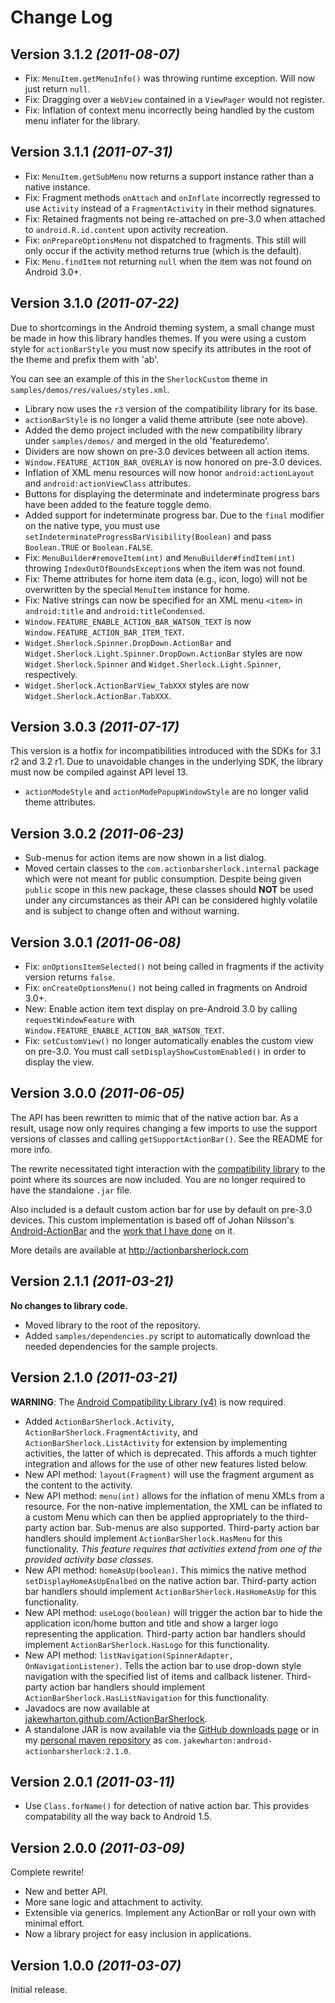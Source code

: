 Change Log
===============================================================================

Version 3.1.2 *(2011-08-07)*
----------------------------

* Fix: `MenuItem.getMenuInfo()` was throwing runtime exception. Will now just
  return `null`.
* Fix: Dragging over a `WebView` contained in a `ViewPager` would not register.
* Fix: Inflation of context menu incorrectly being handled by the custom menu
  inflater for the library.


Version 3.1.1 *(2011-07-31)*
----------------------------

* Fix: `MenuItem.getSubMenu` now returns a support instance rather than a
  native instance.
* Fix: Fragment methods `onAttach` and `onInflate` incorrectly regressed to use
  `Activity` instead of a `FragmentActivity` in their method signatures.
* Fix: Retained fragments not being re-attached on pre-3.0 when attached to
  `android.R.id.content` upon activity recreation.
* Fix: `onPrepareOptionsMenu` not dispatched to fragments. This still will only
  occur if the activity method returns true (which is the default).
* Fix: `Menu.findItem` not returning `null` when the item was not found on
  Android 3.0+.


Version 3.1.0 *(2011-07-22)*
----------------------------

Due to shortcomings in the Android theming system, a small change must be made
in how this library handles themes. If you were using a custom style for
`actionBarStyle` you must now specify its attributes in the root of the theme
and prefix them with 'ab'.

You can see an example of this in the `SherlockCustom` theme in
`samples/demos/res/values/styles.xml`.

* Library now uses the `r3` version of the compatibility library for its base.
* `actionBarStyle` is no longer a valid theme attribute (see note above).
* Added the demo project included with the new compatibility library under
  `samples/demos/` and merged in the old 'featuredemo'.
* Dividers are now shown on pre-3.0 devices between all action items.
* `Window.FEATURE_ACTION_BAR_OVERLAY` is now honored on pre-3.0 devices.
* Inflation of XML menu resources will now honor `android:actionLayout` and
  `android:actionViewClass` attributes.
* Buttons for displaying the determinate and indeterminate progress bars have
  been added to the feature toggle demo.
* Added support for indeterminate progress bar. Due to the `final` modifier on
  the native type, you must use `setIndeterminateProgressBarVisibility(Boolean)`
  and pass `Boolean.TRUE` or `Boolean.FALSE`.
* Fix: `MenuBuilder#removeItem(int)` and `MenuBuilder#findItem(int)` throwing
  `IndexOutOfBoundsException`s when the item was not found.
* Fix: Theme attributes for home item data (e.g., icon, logo) will not be
  overwritten by the special `MenuItem` instance for home.
* Fix: Native strings can now be specified for an XML menu `<item>` in
  `android:title` and `android:titleCondensed`.
* `Window.FEATURE_ENABLE_ACTION_BAR_WATSON_TEXT` is now
  `Window.FEATURE_ACTION_BAR_ITEM_TEXT`.
* `Widget.Sherlock.Spinner.DropDown.ActionBar` and
  `Widget.Sherlock.Light.Spinner.DropDown.ActionBar` styles are now
  `Widget.Sherlock.Spinner` and `Widget.Sherlock.Light.Spinner`, respectively.
* `Widget.Sherlock.ActionBarView_TabXXX` styles are now
  `Widget.Sherlock.ActionBar.TabXXX`.


Version 3.0.3 *(2011-07-17)*
----------------------------

This version is a hotfix for incompatibilities introduced with the SDKs for
3.1 r2 and 3.2 r1. Due to unavoidable changes in the underlying SDK, the library
must now be compiled against API level 13.

* `actionModeStyle` and `actionModePopupWindowStyle` are no longer valid theme
  attributes.


Version 3.0.2 *(2011-06-23)*
----------------------------

* Sub-menus for action items are now shown in a list dialog.
* Moved certain classes to the `com.actionbarsherlock.internal` package which
  were not meant for public consumption. Despite being given `public` scope in
  this new package, these classes should **NOT** be used under any circumstances
  as their API can be considered highly volatile and is subject to change often
  and without warning.


Version 3.0.1 *(2011-06-08)*
----------------------------

* Fix: `onOptionsItemSelected()` not being called in fragments if the activity
  version returns `false`.
* Fix: `onCreateOptionsMenu()` not being called in fragments on Android 3.0+.
* New: Enable action item text display on pre-Android 3.0 by calling
  `requestWindowFeature` with `Window.FEATURE_ENABLE_ACTION_BAR_WATSON_TEXT`.
* Fix: `setCustomView()` no longer automatically enables the custom view on
  pre-3.0. You must call `setDisplayShowCustomEnabled()` in order to display
  the view.


Version 3.0.0 *(2011-06-05)*
----------------------------

The API has been rewritten to mimic that of the native action bar. As a result,
usage now only requires changing a few imports to use the support versions
of classes and calling `getSupportActionBar()`. See the README for more info.

The rewrite necessitated tight interaction with the
[compatibility library](http://android-developers.blogspot.com/2011/03/fragments-for-all.html)
to the point where its sources are now included. You are no longer required to
have the standalone `.jar` file.

Also included is a default custom action bar for use by default on pre-3.0
devices. This custom implementation is based off of Johan Nilsson's
[Android-ActionBar](https://github.com/johannilsson/android-actionbar) and the
[work that I have done](https://github.com/johannilsson/android-actionbar/pull/25)
on it.

More details are available at http://actionbarsherlock.com


Version 2.1.1 *(2011-03-21)*
----------------------------

**No changes to library code.**

 * Moved library to the root of the repository.
 * Added `samples/dependencies.py` script to automatically download the needed
   dependencies for the sample projects.


Version 2.1.0 *(2011-03-21)*
----------------------------

**WARNING**: The
[Android Compatibility Library (v4)](http://android-developers.blogspot.com/2011/03/fragments-for-all.html)
is now required.

 * Added `ActionBarSherlock.Activity`, `ActionBarSherlock.FragmentActivity`,
   and `ActionBarSherlock.ListActivity` for extension by implementing
   activities, the latter of which is deprecated. This affords a much tighter
   integration and allows for the use of other new features listed below.
 * New API method: `layout(Fragment)` will use the fragment argument as the
   content to the activity.
 * New API method: `menu(int)` allows for the inflation of menu XMLs from a
   resource. For the non-native implementation, the XML can be inflated to a
   custom Menu which can then be applied appropriately to the third-party
   action bar. Sub-menus are also supported. Third-party action bar handlers
   should implement `ActionBarSherlock.HasMenu` for this functionality. *This
   feature requires that activities extend from one of the provided activity
   base classes.*
 * New API method: `homeAsUp(boolean)`. This mimics the native method
   `setDisplayHomeAsUpEnalbed` on the native action bar. Third-party action bar
   handlers should implement `ActionBarSherlock.HasHomeAsUp` for this
   functionality.
 * New API method: `useLogo(boolean)` will trigger the action bar to hide the
   application icon/home button and title and show a larger logo representing
   the application. Third-party action bar handlers should implement
   `ActionBarSherlock.HasLogo` for this functionality.
 * New API method: `listNavigation(SpinnerAdapter, OnNavigationListener)`. Tells
   the action bar to use drop-down style navigation with the specified list of
   items and callback listener. Third-party action bar handlers should
   implement `ActionBarSherlock.HasListNavigation` for this functionality.
 * Javadocs are now available at
   [jakewharton.github.com/ActionBarSherlock](http://jakewharton.github.com/ActionBarSherlock/).
 * A standalone JAR is now available via the
   [GitHub downloads page](https://github.com/JakeWharton/ActionBarSherlock/downloads)
   or in my
   [personal maven repository](http://r.jakewharton.com/maven/)
   as `com.jakewharton:android-actionbarsherlock:2.1.0`.


Version 2.0.1 *(2011-03-11)*
----------------------------

 * Use `Class.forName()` for detection of native action bar. This provides
   compatability all the way back to Android 1.5.


Version 2.0.0 *(2011-03-09)*
----------------------------
Complete rewrite!

 * New and better API.
 * More sane logic and attachment to activity.
 * Extensible via generics. Implement any ActionBar or roll your own with
   minimal effort.
 * Now a library project for easy inclusion in applications.


Version 1.0.0 *(2011-03-07)*
----------------------------
Initial release.
